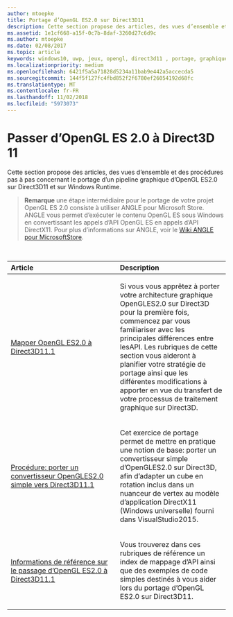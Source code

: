 ```yaml
---
author: mtoepke
title: Portage d’OpenGL ES2.0 sur Direct3D11
description: Cette section propose des articles, des vues d’ensemble et des procédures pas à pas concernant le portage d’un pipeline graphique d’OpenGL ES2.0 sur Direct3D11 et sur Windows Runtime.
ms.assetid: 1e1cf668-a15f-0c7b-8daf-3260d27c6d9c
ms.author: mtoepke
ms.date: 02/08/2017
ms.topic: article
keywords: windows10, uwp, jeux, opengl, direct3d11 , portage, graphiques
ms.localizationpriority: medium
ms.openlocfilehash: 6421f5a5a71828d5234a11bab9e442a5accecda5
ms.sourcegitcommit: 144f5f127fc4fbd852f2f6780ef26054192d68fc
ms.translationtype: MT
ms.contentlocale: fr-FR
ms.lasthandoff: 11/02/2018
ms.locfileid: "5973073"
---
```

# <a name="port-from-opengl-es-20-to-direct3d-11"></a>Passer d’OpenGL ES 2.0 à Direct3D 11



Cette section propose des articles, des vues d’ensemble et des procédures pas à pas concernant le portage d’un pipeline graphique d’OpenGL ES2.0 sur Direct3D11 et sur Windows Runtime.

> **Remarque**  une étape intermédiaire pour le portage de votre projet OpenGL ES 2.0 consiste à utiliser ANGLE pour Microsoft Store. ANGLE vous permet d’exécuter le contenu OpenGL ES sous Windows en convertissant les appels d’API OpenGL ES en appels d’API DirectX11. Pour plus d’informations sur ANGLE, voir le [Wiki ANGLE pour MicrosoftStore](http://go.microsoft.com/fwlink/p/?linkid=618387).

 

<table>
<colgroup>
<col width="50%" />
<col width="50%" />
</colgroup>
<thead>
<tr class="header">
<th align="left">Article</th>
<th align="left">Description</th>
</tr>
</thead>
<tbody>
<tr class="odd">
<td align="left"><p><a href="map-concepts-and-infrastructure.md">Mapper OpenGL ES2.0 à Direct3D11.1</a></p></td>
<td align="left"><p>Si vous vous apprêtez à porter votre architecture graphique OpenGLES2.0 sur Direct3D pour la première fois, commencez par vous familiariser avec les principales différences entre lesAPI. Les rubriques de cette section vous aideront à planifier votre stratégie de portage ainsi que les différentes modifications à apporter en vue du transfert de votre processus de traitement graphique sur Direct3D.</p></td>
</tr>
<tr class="even">
<td align="left"><p><a href="port-a-simple-opengl-es-2-0-renderer-to-directx-11-1.md">Procédure: porter un convertisseur OpenGLES2.0 simple vers Direct3D11.1</a></p></td>
<td align="left"><p>Cet exercice de portage permet de mettre en pratique une notion de base: porter un convertisseur simple d’OpenGLES2.0 sur Direct3D, afin d’adapter un cube en rotation inclus dans un nuanceur de vertex au modèle d’application DirectX11 (Windows universelle) fourni dans VisualStudio2015.</p></td>
</tr>
<tr class="odd">
<td align="left"><p><a href="opengl-es-2-0-to-directx-11-1-reference.md">Informations de référence sur le passage d’OpenGL ES2.0 à Direct3D11.1</a></p></td>
<td align="left"><p>Vous trouverez dans ces rubriques de référence un index de mappage d’API ainsi que des exemples de code simples destinés à vous aider lors du portage d’OpenGL ES2.0 sur Direct3D11.</p></td>
</tr>
</tbody>
</table>

 

 

 




